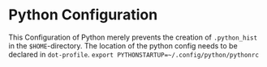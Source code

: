 # Python Configuration
This Configuration of Python merely prevents the creation of ``.python_hist`` in the ``$HOME``-directory.
The location of the python config needs to be declared in ``dot-profile``.
``export PYTHONSTARTUP=~/.config/python/pythonrc``

